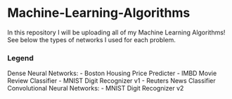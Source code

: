 # Machine-Learning-Algorithms

In this repository I will be uploading all of my Machine Learning Algorithms! See below the types of networks I used for each problem.  

### Legend
  Dense Neural Networks:
    - Boston Housing Price Predicter
    - IMBD Movie Review Classifier
    - MNIST Digit Recognizer v1
    - Reuters News Classifier
  Convolutional Neural Networks:
    - MNIST Digit Recognizer v2
